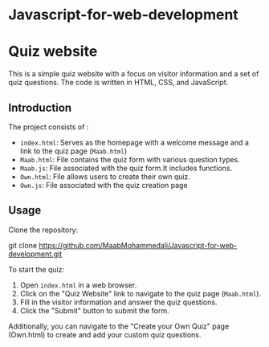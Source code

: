 # Javascript-for-web-development
# Quiz website

This is a simple quiz website with a focus on visitor information and a set of quiz questions. The code is written in HTML, CSS, and JavaScript.


## Introduction

The project consists of :

- `index.html`: Serves as the homepage with a welcome message and a link to the quiz page (`Maab.html`)
- `Maab.html`: File contains the quiz form with various question types.
- `Maab.js`: File associated with the quiz form.It includes functions.
- `Own.html`: File allows users to create their own quiz.
- `Own.js`: File associated with the quiz creation page

## Usage

Clone the repository:

   git clone https://github.com/MaabMohammedali/Javascript-for-web-development.git

To start the quiz:
1. Open `index.html` in a web browser.
2. Click on the "Quiz Website" link to navigate to the quiz page (`Maab.html`).
3. Fill in the visitor information and answer the quiz questions.
4. Click the "Submit" button to submit the form.

Additionally, you can navigate to the "Create your Own Quiz" page (Own.html) to create and add your custom quiz questions.